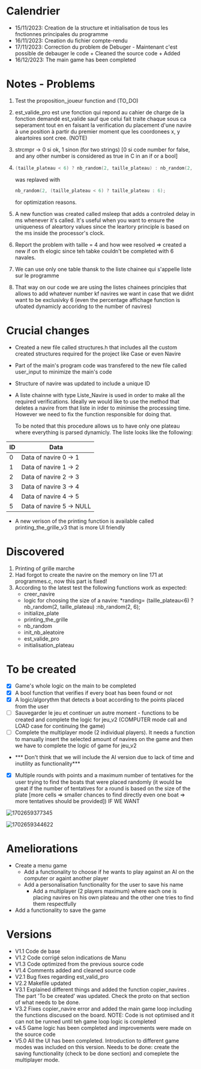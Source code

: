 # Calendrier

* 15/11/2023: Creation de la structure et initialisation de tous les fnctionnes principales du programme
* 16/11/2023: Creation du fichier compte-rendu
* 17/11/2023: Correction du problem de Debuger - Maintenant c'est possible de debauger le code + Cleaned the source code + Added
* 16/12/2023: The main game has been completed

# Notes - Problems

1. Test the proposition_joueur  function and (TO_DO)
2. est_valide_pro est une fonction qui repond au cahier de charge de la fonction demandé est_valide sauf que celui fait traite chaque sous ca seperament tout en en faisant la verification du placement d'une navire à une position à partir du premier moment que les coordonees x, y aleartoires sont cree. (NOTE)
3. strcmpr -> 0 si ok, 1 sinon (for two strings) [0 si code number for false, and any other number is considered as true in C in an if or a bool]
4. ```c
   (taille_plateau < 6) ? nb_random(2, taille_plateau) : nb_random(2, 6);
   ```

   was replaved with

   ```c
   nb_random(2, (taille_plateau < 6) ? taille_plateau : 6);
   ```

   for optimization reasons.
5. A new function was created called msleep that adds a controled delay in ms whenever it's called. It's useful when you want to ensure the uniqueness of aleartory values since the leartory principle is based on the ms inside the processor's clock.
6. Report the problem with taille = 4 and how wee resolved => created a new if on th elogic since teh tabke couldn't be completed with 6 navales.
7. We can use only one table thansk to the liste chainee qui s'appelle liste sur le programme
8. That way on our code we are using the listes chainees principles that allows to add whatever number kf navires we want in case that we didnt want to be exclusivky 6 (even the percentage affichage function is ufoated dynamicly accoridng to the number of navires)

# Crucial changes

* Created a new file called structures.h that includes all the custom created structures required for the project like Case or even Navire
* Part of the main's program code was transfered to the new file called user_input to minimize the main's code
* Structure of navire was updated to include a unique ID
* A liste chainne with type Liste_Navire is used in order to make all the required verifications. Ideally we would like to use the method that deletes a navire from that liste in irder to minimise the processing time. However we need to fix the function responsible for doing that.

  To be noted that this procedure allows us to have only one plateau where everything is parsed dynamicly. The liste looks like the following:

| ID | Data                      |
| -- | ------------------------- |
| 0  | Data of navire 0 -> 1     |
| 1  | Data of navire 1 -> 2    |
| 2  | Data of navire 2 -> 3    |
| 3  | Data of navire 3 -> 4    |
| 4  | Data of navire 4 -> 5    |
| 5  | Data of navire 5 -> NULL |

* A new verison of the printing function is available called printing_the_grille_v3 that is more UI friendly

# Discovered

1. Printing of grille marche
2. Had forgot to create the navire on the memory on line 171 at programmes.c, now this part is fixed!
3. According to the latest test the following functions work as expected:
   * creer_navire
   * logic for choosing the size of a navire: *randing= (taille_plateau<6) ?nb_random(2, taille_plateau) :nb_random(2, 6);
   * initialize_plate
   * printing_the_grille
   * nb_random
   * init_nb_aleatoire
   * est_valide_pro
   * initialisation_plateau

# To be created

* [X] Game's whole logic on the main to be completed
* [X] A bool function that verifies if every boat has been found or not
* [X] A logic/algorythm that detects a boat according to the points placed from the user
* [ ] Sauvegarder le jeu et continuer un autre moment - functions to be created and complete the logic for jeu_v2 (COMPUTER mode call and LOAD case for continuing the game)
* [ ] Complete the multiplayer mode (2 individual players). It needs a function to manually insert the selected amount of navires on the game and then we have to complete the logic of game for jeu_v2

* *** Don't think that we will include the AI version due to lack of time and inutility as functionality***

* [X] Multiple rounds with points and a maximum number of tentatives for the user trying to find the boats that were placed randomly (it would be great if the number of tentatives for a round is based on the size of the plate [more cells => smaller chances to find directly even one boat => more tentatives should be provided]) IF WE WANT

![1702659377345](image/README/1702659377345.png)

![1702659344622](image/README/1702659344622.png)

# Ameliorations

* Create a menu game
  * Add a functionality to choose if he wants to play against an AI on the computer or againt another player
  * Add a personalisation functionality for the user to save his name
    * Add a multiplayer (2 players maximum) where each one is placing navires on his own plateau and the other one tries to find them respectfully
* Add a functionality to save the game

# Versions

* V1.1 Code de base
* V1.2 Code corrigé selon indications de Manu
* V1.3 Code optimized from the previous source code
* V1.4 Comments added and cleaned source code
* V2.1 Bug fixes regarding est_valid_pro
* V2.2 Makefile updated
* V3.1 Explained different things and added the function copier_navires . The part 'To be created' was updated. Check the proto on that section of what needs to be done.
* V3.2 Fixes copier_navire error and added the main game loop including the functions discused on the board. NOTE: Code is not optimised and it can not be runned until teh game loop logic is completed
* v4.5 Game logic has been completed and improvements were made on the source code
* V5.0 All the UI has been completed. Introduction to different game modes was included on this version. Needs to be done: create the saving functionality (check to be done section) and comeplete the multiplayer mode.

